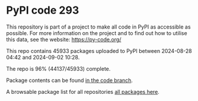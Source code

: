 # PyPI code 293

This repository is part of a project to make all code in PyPI as accessible as possible. For more information 
on the project and to find out how to utilise this data, see the website: https://py-code.org/

This repo contains 45933 packages uploaded to PyPI between 
2024-08-28 04:42 and 2024-09-02 10:28.

The repo is 96% (44137/45933) complete.

Package contents can be found [in the code branch](https://github.com/pypi-data/pypi-mirror-293/tree/code/packages).

A browsable package list for all repositories [all packages here](https://py-code.org/repositories/pypi-mirror-293).


